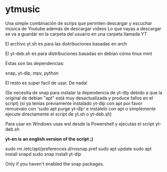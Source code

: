 # ytmusic
Una simple combinación de scrips que permiten descargar y escuchar música de Youtube además de descargar videos
Lo que vayas a descargar se va a guardar en la carpeta del usuario en una carpeta llamada YT

El archivo yt.sh es para las distribuciones basadas en arch

El yt-deb.sh es para distribuciones basadas en debian cómo linux mint

Estas son las dependencias:

snap, yt-dlp, mpv, python

El resto es super facil de usar. De nada!

(Se necesita de snap para instalar la dependencia de yt-dlp debido a que la original de debian "apt" está muy desactualizada y produce fallos en el script)
(si ya tenías previamente instalado yt-dlp con apt por favor remuevalo con 'sudo apt purge yt-dlp' e instalelo con apt o simplemente ejecute directamente el script de yt.sh o yt-deb.sh)


Para usar en Windows usas wsl desde la Powershell y ejecutas el script yt-deb.sh


**yt-en is an english version of the script ;)**

sudo rm /etc/apt/preferences.d/nosnap.pref
sudo apt update
sudo apt install snapd
sudo snap install yt-dlp

Only if you haven't enabled the snap packages.



